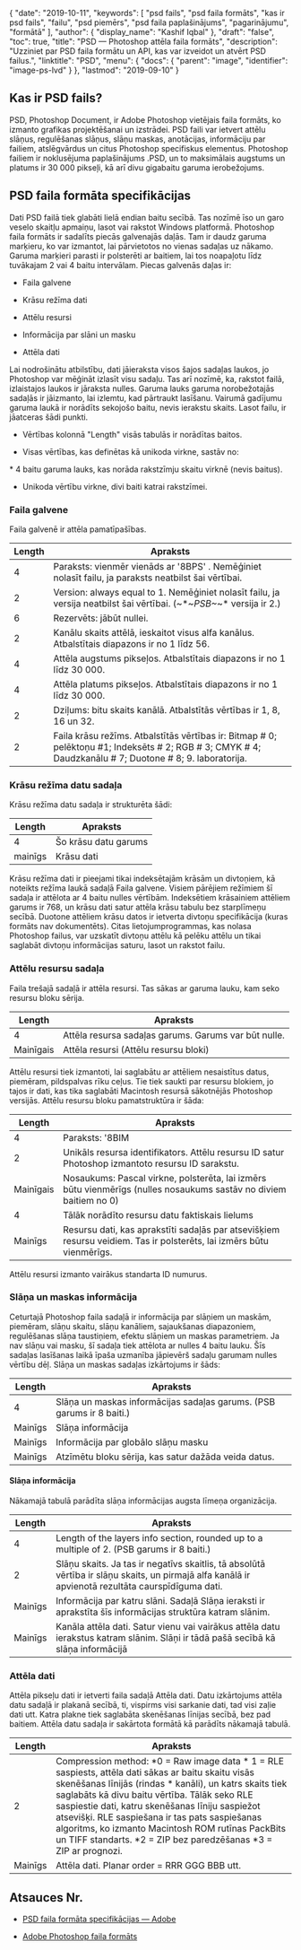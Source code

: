 {
  "date": "2019-10-11",
  "keywords": [
"psd fails",
"psd faila formāts",
"kas ir psd fails",
"failu",
"psd piemērs",
"psd faila paplašinājums",
"pagarinājumu",
"formātā"
],
  "author": {
    "display_name": "Kashif Iqbal"
},
  "draft": "false",
  "toc": true,
  "title": "PSD — Photoshop attēla faila formāts",
  "description": "Uzziniet par PSD faila formātu un API, kas var izveidot un atvērt PSD failus.",
  "linktitle": "PSD",
  "menu": {
    "docs": {
      "parent": "image",
      "identifier": "image-ps-lvd"
}
},
  "lastmod": "2019-09-10"
}

## Kas ir PSD fails?

PSD, Photoshop Document, ir Adobe Photoshop vietējais faila formāts, ko izmanto grafikas projektēšanai un izstrādei. PSD faili var ietvert attēlu slāņus, regulēšanas slāņus, slāņu maskas, anotācijas, informāciju par failiem, atslēgvārdus un citus Photoshop specifiskus elementus. Photoshop failiem ir noklusējuma paplašinājums .PSD, un to maksimālais augstums un platums ir 30 000 pikseļi, kā arī divu gigabaitu garuma ierobežojums.

## PSD faila formāta specifikācijas ##

Dati PSD failā tiek glabāti lielā endian baitu secībā. Tas nozīmē īso un garo veselo skaitļu apmaiņu, lasot vai rakstot Windows platformā. Photoshop faila formāts ir sadalīts piecās galvenajās daļās. Tam ir daudz garuma marķieru, ko var izmantot, lai pārvietotos no vienas sadaļas uz nākamo. Garuma marķieri parasti ir polsterēti ar baitiem, lai tos noapaļotu līdz tuvākajam 2 vai 4 baitu intervālam. Piecas galvenās daļas ir:

* Faila galvene

* Krāsu režīma dati

* Attēlu resursi

* Informācija par slāni un masku

* Attēla dati


Lai nodrošinātu atbilstību, dati jāieraksta visos šajos sadaļas laukos, jo Photoshop var mēģināt izlasīt visu sadaļu. Tas arī nozīmē, ka, rakstot failā, izlaistajos laukos ir jāraksta nulles. Garuma lauks garuma norobežotajās sadaļās ir jāizmanto, lai izlemtu, kad pārtraukt lasīšanu. Vairumā gadījumu garuma laukā ir norādīts sekojošo baitu, nevis ierakstu skaits. Lasot failu, ir jāatceras šādi punkti.

* Vērtības kolonnā "Length" visās tabulās ir norādītas baitos.

* Visas vērtības, kas definētas kā unikoda virkne, sastāv no:

* 4 baitu garuma lauks, kas norāda rakstzīmju skaitu virknē (nevis baitus).

* Unikoda vērtību virkne, divi baiti katrai rakstzīmei.


### Faila galvene ###

Faila galvenē ir attēla pamatīpašības.

|Length|Apraksts
---|---|
|4|Paraksts: vienmēr vienāds ar '8BPS' . Nemēģiniet nolasīt failu, ja paraksts neatbilst šai vērtībai.
|2|Version: always equal to 1. Nemēģiniet nolasīt failu, ja versija neatbilst šai vērtībai. (~*~*PSB~*~* versija ir 2.)
|6|Rezervēts: jābūt nullei.
|2|Kanālu skaits attēlā, ieskaitot visus alfa kanālus. Atbalstītais diapazons ir no 1 līdz 56.
|4|Attēla augstums pikseļos. Atbalstītais diapazons ir no 1 līdz 30 000.
|4|Attēla platums pikseļos. Atbalstītais diapazons ir no 1 līdz 30 000.
|2|Dziļums: bitu skaits kanālā. Atbalstītās vērtības ir 1, 8, 16 un 32.
|2|Faila krāsu režīms. Atbalstītās vērtības ir: Bitmap # 0; pelēktoņu #1; Indeksēts # 2; RGB # 3; CMYK # 4; Daudzkanālu # 7; Duotone # 8; 9. laboratorija.

### Krāsu režīma datu sadaļa ###

Krāsu režīma datu sadaļa ir strukturēta šādi:


|Length|Apraksts
---|---|
|4|Šo krāsu datu garums
|mainīgs|Krāsu dati

Krāsu režīma dati ir pieejami tikai indeksētajām krāsām un divtoņiem, kā noteikts režīma laukā sadaļā Faila galvene. Visiem pārējiem režīmiem šī sadaļa ir attēlota ar 4 baitu nulles vērtībām. Indeksētiem krāsainiem attēliem garums ir 768, un krāsu dati satur attēla krāsu tabulu bez starplīmeņu secībā. Duotone attēliem krāsu datos ir ietverta divtoņu specifikācija (kuras formāts nav dokumentēts). Citas lietojumprogrammas, kas nolasa Photoshop failus, var uzskatīt divtoņu attēlu kā pelēku attēlu un tikai saglabāt divtoņu informācijas saturu, lasot un rakstot failu.

### Attēlu resursu sadaļa ###

Faila trešajā sadaļā ir attēla resursi. Tas sākas ar garuma lauku, kam seko resursu bloku sērija.


|Length|Apraksts
---|---|
|4|Attēla resursa sadaļas garums. Garums var būt nulle.
|Mainīgais|Attēla resursi (Attēlu resursu bloki)

Attēlu resursi tiek izmantoti, lai saglabātu ar attēliem nesaistītus datus, piemēram, pildspalvas rīku ceļus. Tie tiek saukti par resursu blokiem, jo tajos ir dati, kas tika saglabāti Macintosh resursā sākotnējās Photoshop versijās. Attēlu resursu bloku pamatstruktūra ir šāda:


|Length|Apraksts
---|---|
|4|Paraksts: '8BIM
|2|Unikāls resursa identifikators. Attēlu resursu ID satur Photoshop izmantoto resursu ID sarakstu.
|Mainīgais|Nosaukums: Pascal virkne, polsterēta, lai izmērs būtu vienmērīgs (nulles nosaukums sastāv no diviem baitiem no 0)
|4|Tālāk norādīto resursu datu faktiskais lielums
|Mainīgs|Resursu dati, kas aprakstīti sadaļās par atsevišķiem resursu veidiem. Tas ir polsterēts, lai izmērs būtu vienmērīgs.

Attēlu resursi izmanto vairākus standarta ID numurus.

### Slāņa un maskas informācija ###

Ceturtajā Photoshop faila sadaļā ir informācija par slāņiem un maskām, piemēram, slāņu skaitu, slāņu kanāliem, sajaukšanas diapazoniem, regulēšanas slāņa taustiņiem, efektu slāņiem un maskas parametriem. Ja nav slāņu vai masku, šī sadaļa tiek attēlota ar nulles 4 baitu lauku. Šīs sadaļas lasīšanas laikā īpaša uzmanība jāpievērš sadaļu garumam nulles vērtību dēļ. Slāņa un maskas sadaļas izkārtojums ir šāds:


|Length|Apraksts
---|---|
|4|Slāņa un maskas informācijas sadaļas garums. (PSB garums ir 8 baiti.)
|Mainīgs|Slāņa informācija
|Mainīgs|Informācija par globālo slāņu masku
|Mainīgs|Atzīmētu bloku sērija, kas satur dažāda veida datus.

#### Slāņa informācija ####

Nākamajā tabulā parādīta slāņa informācijas augsta līmeņa organizācija.


|Length|Apraksts
---|---|
|4|Length of the layers info section, rounded up to a multiple of 2. (PSB garums ir 8 baiti.)
|2|Slāņu skaits. Ja tas ir negatīvs skaitlis, tā absolūtā vērtība ir slāņu skaits, un pirmajā alfa kanālā ir apvienotā rezultāta caurspīdīguma dati.
|Mainīgs|Informācija par katru slāni. Sadaļā Slāņa ieraksti ir aprakstīta šīs informācijas struktūra katram slānim.
|Mainīgs|Kanāla attēla dati. Satur vienu vai vairākus attēla datu ierakstus katram slānim. Slāņi ir tādā pašā secībā kā slāņa informācijā

### Attēla dati ###

Attēla pikseļu dati ir ietverti faila sadaļā Attēla dati. Datu izkārtojums attēla datu sadaļā ir plakanā secībā, ti, vispirms visi sarkanie dati, tad visi zaļie dati utt. Katra plakne tiek saglabāta skenēšanas līnijas secībā, bez pad baitiem. Attēla datu sadaļa ir sakārtota formātā kā parādīts nākamajā tabulā.

|Length|Apraksts
---|---|
|2|Compression method: *0 = Raw image data * 1 = RLE saspiests, attēla dati sākas ar baitu skaitu visās skenēšanas līnijās (rindas * kanāli), un katrs skaits tiek saglabāts kā divu baitu vērtība. Tālāk seko RLE saspiestie dati, katru skenēšanas līniju saspiežot atsevišķi. RLE saspiešana ir tas pats saspiešanas algoritms, ko izmanto Macintosh ROM rutīnas PackBits un TIFF standarts. *2 = ZIP bez paredzēšanas *3 = ZIP ar prognozi.
|Mainīgs|Attēla dati. Planar order = RRR GGG BBB utt.

## Atsauces Nr.

* [PSD faila formāta specifikācijas — Adobe](https://www.adobe.com/devnet-apps/photoshop/fileformatashtml/#50577409_pgfId-1030196)

* [Adobe Photoshop faila formāts](https://en.wikipedia.org/wiki/Adobe_Photoshop#File_format)


